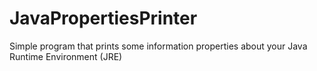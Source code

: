# JavaPropertiesPrinter
Simple program that prints some information properties about your Java Runtime Environment (JRE)

